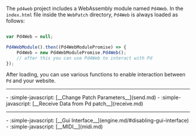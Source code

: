 The `pd4web` project includes a WebAssembly module named `Pd4Web`. In the `index.html` file inside the `WebPatch` directory, `Pd4Web` is always loaded as follows:

``` javascript

var Pd4Web = null;

Pd4WebModule().then((Pd4WebModulePromise) => {
    Pd4Web = new Pd4WebModulePromise.Pd4Web();
    // after this you can use Pd4Web to interact with Pd
});
```

After loading, you can use various functions to enable interaction between `Pd` and your website.

--- 
<div class="grid cards" style="border-radius: 30px" markdown>
-   :simple-javascript: [__Change Patch Parameters__](send.md)
-   :simple-javascript: [__Receive Data from Pd patch__](receive.md)

</div>

---

<div class="grid cards" markdown>
-   :simple-javascript: [__Gui Interface__](engine.md/#disabling-gui-interface)
-   :simple-javascript: [__MIDI__](midi.md)

</div>

